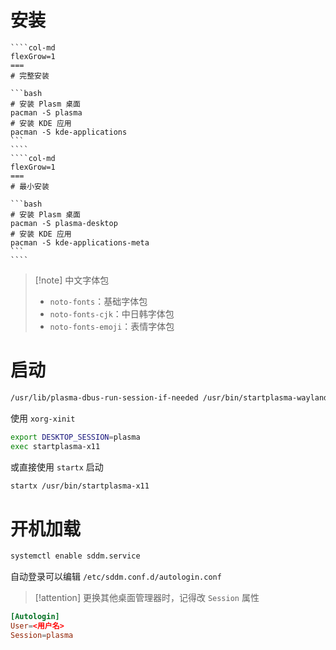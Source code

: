 # 安装

`````col
````col-md
flexGrow=1
===
# 完整安装

```bash
# 安装 Plasm 桌面
pacman -S plasma
# 安装 KDE 应用
pacman -S kde-applications
```
````
````col-md
flexGrow=1
===
# 最小安装

```bash
# 安装 Plasm 桌面
pacman -S plasma-desktop
# 安装 KDE 应用
pacman -S kde-applications-meta
```
````
`````

> [!note] 中文字体包
> -  `noto-fonts`：基础字体包
> - `noto-fonts-cjk`：中日韩字体包
> - `noto-fonts-emoji`：表情字体包

# 启动

```bash
/usr/lib/plasma-dbus-run-session-if-needed /usr/bin/startplasma-wayland
```

使用 `xorg-xinit`

```bash title:.xinitrc
export DESKTOP_SESSION=plasma
exec startplasma-x11
```

或直接使用 `startx` 启动

```bash
startx /usr/bin/startplasma-x11
```

# 开机加载

```bash
systemctl enable sddm.service
```

自动登录可以编辑 `/etc/sddm.conf.d/autologin.conf`

> [!attention] 更换其他桌面管理器时，记得改 `Session` 属性

``` title:autologin.conf
[Autologin]
User=<用户名>
Session=plasma
```
